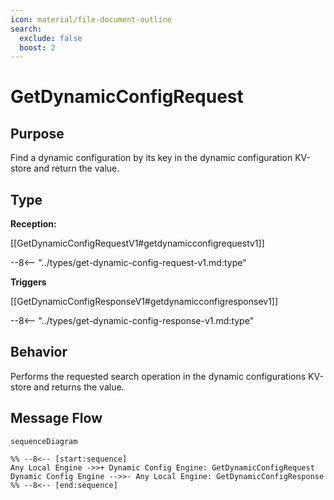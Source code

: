 ```yaml
---
icon: material/file-document-outline
search:
  exclude: false
  boost: 2
---
```


<div class="message" markdown>

# GetDynamicConfigRequest

## Purpose

<!-- --8<-- [start:purpose] -->
Find a dynamic configuration by its key in the dynamic configuration KV-store and return the value.
<!-- --8<-- [end:purpose] -->

## Type

<!-- --8<-- [start:type] -->
**Reception:**

[[GetDynamicConfigRequestV1#getdynamicconfigrequestv1]]

--8<-- "../types/get-dynamic-config-request-v1.md:type"

**Triggers**

[[GetDynamicConfigResponseV1#getdynamicconfigresponsev1]]

--8<-- "../types/get-dynamic-config-response-v1.md:type"

<!-- --8<-- [end:type] -->

## Behavior

<!-- --8<-- [start:behavior] -->
Performs the requested search operation in the dynamic configurations KV-store and returns the value.
<!-- --8<-- [end:behavior] -->

## Message Flow

<!-- --8<-- [start:messages] -->
```mermaid
sequenceDiagram

%% --8<-- [start:sequence]
Any Local Engine ->>+ Dynamic Config Engine: GetDynamicConfigRequest
Dynamic Config Engine -->>- Any Local Engine: GetDynamicConfigResponse
%% --8<-- [end:sequence]
```

<!-- --8<-- [end:messages] -->

</div>
